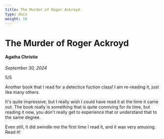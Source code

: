```yaml
---
title: The Murder of Roger Ackroyd
type: docs
weight: 10
---
```


# The Murder of Roger Ackroyd  

#### Agatha Christie

*September 30, 2024*

5/5

Another book that I read for a detectice fuction class! I am re-reading it, just like many others.   

It's quite impressive, but I really wish I could have read it at the time it came out. The book really is something that is quite conniving for its time, but reading it now, you don't really get to experience that or understand that to the same degree.  

Even still, it did swindle me the first time I read it, and it was very amusing. Read it!  
